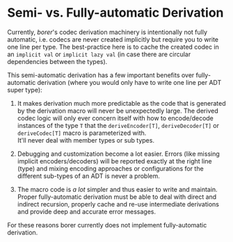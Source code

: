 Semi- vs. Fully-automatic Derivation
====================================

Currently, _borer_'s codec derivation machinery is intentionally not fully automatic, i.e. codecs are never created
implicitly but require you to write one line per type. The best-practice here is to cache the created codec in an
`implicit val` or `implicit lazy val` (in case there are circular dependencies between the types).

This semi-automatic derivation has a few important benefits over fully-automatic derivation (where you would only have
to write one line per ADT super type):

1. It makes derivation much more predictable as the code that is generated by the derivation macro will never be
   unexpectedly large. The derived codec logic will only ever concern itself with how to encode/decode instances of
   the type `T` that the `deriveEncoder[T]`, `deriveDecoder[T]` or `deriveCodec[T]` macro is parameterized with.<br>
   It'll never deal with member types or sub types.
   
2. Debugging and customization become a lot easier. Errors (like missing implicit encoders/decoders) will be reported
   exactly at the right line (type) and mixing encoding approaches or configurations for the different sub-types of an
   ADT is never a problem.

3. The macro code is _a lot_ simpler and thus easier to write and maintain.
   Proper fully-automatic derivation must be able to deal with direct and indirect recursion, properly cache and re-use
   intermediate derivations and provide deep and accurate error messages.   
    
For these reasons borer currently does not implement fully-automatic derivation.